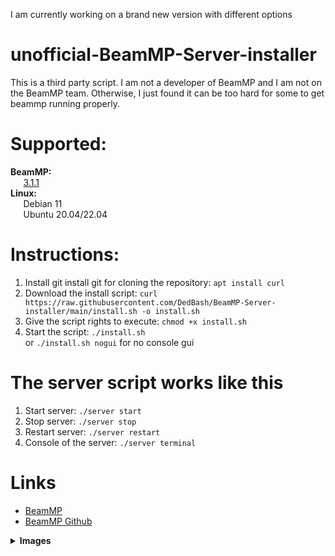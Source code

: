 I am currently working on a brand new version with different options

# unofficial-BeamMP-Server-installer

This is a third party script. I am not a developer of BeamMP and I am not on the BeamMP team. Otherwise, I just found it can be too hard for some to get beammp running properly.

# Supported:
<b>BeamMP:</b><br>
⠀⠀[3.1.1](https://github.com/BeamMP/BeamMP-Server/releases/tag/v3.1.1)<br>
<b>Linux:</b><br>
⠀⠀Debian 11<br>
⠀⠀Ubuntu 20.04/22.04


# Instructions:
 1. Install git install git for cloning the repository: `apt install curl`
 1. Download the install script: `curl https://raw.githubusercontent.com/DedBash/BeamMP-Server-installer/main/install.sh -o install.sh`
 2. Give the script rights to execute: `chmod +x install.sh`
 3. Start the script: `./install.sh`<br>
  or `./install.sh nogui` for no console gui
 
# The server script works like this
  1. Start server: `./server start`
  2. Stop server: `./server stop`
  3. Restart server: `./server restart`
  6. Console of the server: `./server terminal`

# Links
- [BeamMP](https://beammp.com/)
- [BeamMP Github](https://github.com/BeamMP/BeamMP)

<details>
<summary><b>Images</b></summary>
<img src="https://github.com/DedBash/dedbash-media/blob/main/readme/Beam01.png" title="IMG01">
<img src="https://github.com/DedBash/dedbash-media/blob/main/readme/Beam02.png" title="IMG02">
<img src="https://github.com/DedBash/dedbash-media/blob/main/readme/Beam03.png" title="IMG03">
<img src="https://github.com/DedBash/dedbash-media/blob/main/readme/Beam014.png" title="IMG04">
</details>
